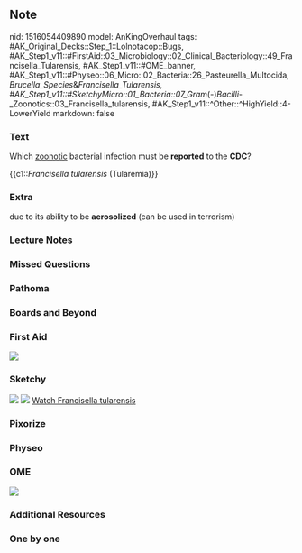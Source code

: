 ## Note
nid: 1516054409890
model: AnKingOverhaul
tags: #AK_Original_Decks::Step_1::Lolnotacop::Bugs, #AK_Step1_v11::#FirstAid::03_Microbiology::02_Clinical_Bacteriology::49_Francisella_Tularensis, #AK_Step1_v11::#OME_banner, #AK_Step1_v11::#Physeo::06_Micro::02_Bacteria::26_Pasteurella_Multocida,_Brucella_Species_&_Francisella_Tularensis, #AK_Step1_v11::#SketchyMicro::01_Bacteria::07_Gram_(-)_Bacilli_-_Zoonotics::03_Francisella_tularensis, #AK_Step1_v11::^Other::^HighYield::4-LowerYield
markdown: false

### Text
Which <u>zoonotic</u> bacterial infection must be <b>reported</b>
to the <b>CDC</b>?
<div>
  {{c1::<i>Francisella tularensis</i> (Tularemia)}}
</div>

### Extra
due to its ability to be <b>aerosolized</b> (can be used in
terrorism)

### Lecture Notes


### Missed Questions


### Pathoma


### Boards and Beyond


### First Aid
<img src="paste-46862388166659.jpg">

### Sketchy
<img src="paste-100712688123907.jpg"> <img src=
"paste-881fc2840584bd5aba5af6539b59b13d3d388ee8.png"> <a href=
"https://dashboard.sketchy.com/study/medical/courses/medical-microbiology/units/medical-microbiology-bacteria/videos/medical-microbiology-bacteria-gram-negative-bacilli-zoonotics-francisella-tularensis?utm_source=anki&utm_medium=partnership&utm_campaign=february_update&utm_content=medical">
Watch Francisella tularensis</a>

### Pixorize


### Physeo


### OME
<div class="ome-widget">
  <a href="https://onlinemeded.org?ref=anki"><img src=
  "_OME_AnkiFlashcards_General_4.png"></a>
</div>

### Additional Resources


### One by one

